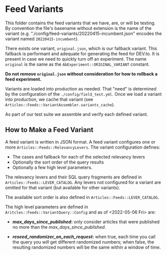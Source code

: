 # Feed Variants

This folder contains the feed variants that we have, are, or will be testing. By
convention the file's basename without extension is the name of the variant
(e.g. "./config/feed-variants/20220415-incumbent.json" encodes the variant named
`20220415-incumbent`).

There exists one variant, `original.json`, which is our fallback variant. This
fallback is performant and adequate for generating the feed for DEV.to. It is
present in case we need to quickly turn off an experiment. The name `original`
is the same as the `AbExperiment::ORIGINAL_VARIANT` constant.

**Do not remove `original.json` without consideration for how to rollback a feed
experiment.**

Variants are loaded into production as needed. That "need" is determined by the
configuration of the `./config/field_test.yml`. Once we load a variant into
production, we cache that variant (see
`Articles::Feeds::VariantAssembler.variants_cache`).

As part of our test suite we assemble and verify each defined variant.

## How to Make a Feed Variant

A feed variant is written in JSON format. A feed variant configures one or more
`Articles::Feeds::RelevancyLevers`. The variant configuration defines:

- The cases and fallback for each of the selected relevancy levers
- Optionally the sort order of the query results
- Optionally a few high level parameters.

The relevancy levers and their SQL query fragments are defined in
`Articles::Feeds::LEVER_CATALOG`. Any levers not configured for a variant are
omitted for that variant (but available for other variants).

The available sort order is also defined in `Articles::Feeds::LEVER_CATALOG`.

The high level parameters are defined in `Aritcles::Feeds::VariantQuery::Config`
and as of <2022-05-06 Fri> are:

- **_max_days_since_published_:** only consider articles that were published no
  more than the _max_days_since_published_.

- **_reseed_randomizer_on_each_request_:** when true, each time you call the
  query you will get different randomized numbers; when false, the resulting
  randomized numbers will be the same within a window of time.
